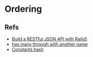 # Ordering

## Refs

- [Build a RESTful JSON API with Rails5](https://scotch.io/tutorials/build-a-restful-json-api-with-rails-5-part-one)
- [has many through with another name](https://stackoverflow.com/questions/42027822/rails-has-many-through-with-same-model)
- [Constants hash](https://stackoverflow.com/questions/818062/rails-constants-hash)

